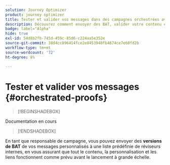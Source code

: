 ```yaml
---
solution: Journey Optimizer
product: journey optimizer
title: Tester et valider vos messages dans des campagnes orchestrées avec Journey Optimizer
description: Découvrez comment envoyer des BAT, valider votre contenu et personnaliser dans une campagne orchestrée avec Adobe Journey Optimizer
badge: label="Alpha"
hide: true
exl-id: 54d8b2fb-745d-459c-85d6-c224aa5e352e
source-git-commit: 38d4cc896414fce2e8453940fb4674ce7e60fd2b
workflow-type: tm+mt
source-wordcount: '72'
ht-degree: 8%

---
```


# Tester et valider vos messages {#orchestrated-proofs}

>[!BEGINSHADEBOX]

Documentation en cours

>[!ENDSHADEBOX]

En tant que responsable de campagne, vous pouvez envoyer des **versions de BAT** de vos messages personnalisés à une liste prédéfinie de réviseurs internes, en vous assurant que tout le contenu, la personnalisation et les liens fonctionnent comme prévu avant le lancement à grande échelle.
